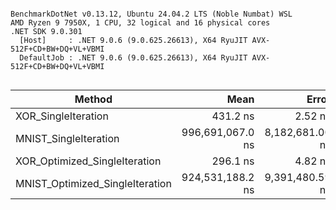 ```

BenchmarkDotNet v0.13.12, Ubuntu 24.04.2 LTS (Noble Numbat) WSL
AMD Ryzen 9 7950X, 1 CPU, 32 logical and 16 physical cores
.NET SDK 9.0.301
  [Host]     : .NET 9.0.6 (9.0.625.26613), X64 RyuJIT AVX-512F+CD+BW+DQ+VL+VBMI
  DefaultJob : .NET 9.0.6 (9.0.625.26613), X64 RyuJIT AVX-512F+CD+BW+DQ+VL+VBMI


```
| Method                          | Mean             | Error           | StdDev          | Allocated |
|-------------------------------- |-----------------:|----------------:|----------------:|----------:|
| XOR_SingleIteration             |         431.2 ns |         2.52 ns |         2.23 ns |         - |
| MNIST_SingleIteration           | 996,691,067.0 ns | 8,182,681.00 ns | 7,654,084.89 ns |     736 B |
| XOR_Optimized_SingleIteration   |         296.1 ns |         4.82 ns |         4.27 ns |         - |
| MNIST_Optimized_SingleIteration | 924,531,188.2 ns | 9,391,480.59 ns | 8,784,796.77 ns |     736 B |
